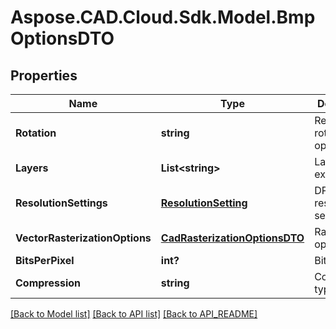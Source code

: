 # Aspose.CAD.Cloud.Sdk.Model.BmpOptionsDTO
## Properties

Name | Type | Description | Notes
------------ | ------------- | ------------- | -------------
**Rotation** | **string** | Resulting rotation operation | 
**Layers** | **List&lt;string&gt;** | Layers to export | [optional] 
**ResolutionSettings** | [**ResolutionSetting**](ResolutionSetting.md) | DPI resolution settings | [optional] 
**VectorRasterizationOptions** | [**CadRasterizationOptionsDTO**](CadRasterizationOptionsDTO.md) | Raster options | [optional] 
**BitsPerPixel** | **int?** | Bits per pixel | 
**Compression** | **string** | Compression type | 

[[Back to Model list]](API_README.md#documentation-for-models) [[Back to API list]](API_README.md#documentation-for-api-endpoints) [[Back to API_README]](API_README.md)

